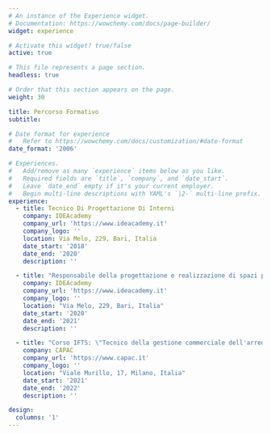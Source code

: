 ```yaml
---
# An instance of the Experience widget.
# Documentation: https://wowchemy.com/docs/page-builder/
widget: experience

# Activate this widget? true/false
active: true

# This file represents a page section.
headless: true

# Order that this section appears on the page.
weight: 30

title: Percorso Formativo
subtitle:

# Date format for experience
#   Refer to https://wowchemy.com/docs/customization/#date-format
date_format: '2006'

# Experiences.
#   Add/remove as many `experience` items below as you like.
#   Required fields are `title`, `company`, and `date_start`.
#   Leave `date_end` empty if it's your current employer.
#   Begin multi-line descriptions with YAML's `|2-` multi-line prefix.
experience:
  - title: Tecnico Di Progettazione Di Interni
    company: IDEAcademy
    company_url: 'https://www.ideacademy.it'
    company_logo: ''
    location: Via Melo, 229, Bari, Italia
    date_start: '2018'
    date_end: '2020'
    description: ''

  - title: "Responsabile della progettazione e realizzazione di spazi per l'HO.RE.CA."
    company: IDEAcademy
    company_url: 'https://www.ideacademy.it'
    company_logo: ''
    location: "Via Melo, 229, Bari, Italia"
    date_start: '2020'
    date_end: '2021'
    description: ''

  - title: "Corso IFTS: \"Tecnico della gestione commerciale dell'arredamento: Interior Designer\""
    company: CAPAC
    company_url: 'https://www.capac.it'
    company_logo: ''
    location: "Viale Murillo, 17, Milano, Italia"
    date_start: '2021'
    date_end: '2022'
    description: ''

design:
  columns: '1'
---
```


